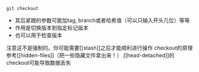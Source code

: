 `git checkout`
- 其后紧跟的参数可能加tag, branch或者哈希值（可以只输入开头几位）等等
- 作用是切换版本到指定标记版本
- 也可以用于检查版本

注意这不是强制的。你可能需要[[stash]]之后才能顺利进行操作
checkout的原理参考[[hidden-files]]（把一些隐藏文件拿出来！）
[[head-detached]]的checkout可能导致数据丢失